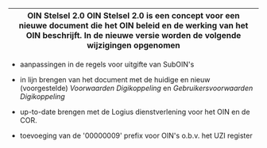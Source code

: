 | **OIN Stelsel 2.0** OIN Stelsel 2.0 is een concept voor een nieuwe document die het OIN beleid en de werking van het OIN beschrijft. In de nieuwe versie worden de volgende wijzigingen opgenomen |
|---------------------------------------------------------------------------------------------------------------------------------------------------------------------------------------------------|


-   aanpassingen in de regels voor uitgifte van SubOIN's

-   in lijn brengen van het document met de huidige en nieuw (voorgestelde)
    *Voorwaarden Digikoppeling* en *Gebruikersvoorwaarden Digikoppeling*

-   up-to-date brengen met de Logius dienstverlening voor het OIN en de COR.

-   toevoeging van de '00000009' prefix voor OIN's o.b.v. het UZI register